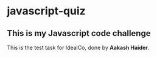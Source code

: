 # javascript-quiz

## This is my Javascript code challenge

This is the test task for IdealCo, done by **Aakash Haider**.
